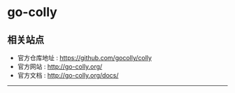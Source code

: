 # go-colly

## 相关站点

* 官方仓库地址 : <https://github.com/gocolly/colly>
* 官方网站 : <http://go-colly.org/>
* 官方文档 : <http://go-colly.org/docs/>


---
